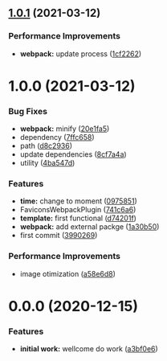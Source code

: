 ## [1.0.1](https://github.com/cm-monitor/website/compare/v1.0.0...v1.0.1) (2021-03-12)


### Performance Improvements

* **webpack:** update process ([1cf2262](https://github.com/cm-monitor/website/commit/1cf22621cccd4a677cf2582ee7642efd09572814))

# 1.0.0 (2021-03-12)


### Bug Fixes

* **webpack:** minify ([20e1fa5](https://github.com/cm-monitor/website/commit/20e1fa53803ff55f0d082dcf39ddba5e9180f887))
* dependency ([7ffc658](https://github.com/cm-monitor/website/commit/7ffc6585910747d9cb1f129a4a82d49b7879796d))
* path ([d8c2936](https://github.com/cm-monitor/website/commit/d8c2936523e0ae02a8954c4f0b1a50ff0a218a91))
* update dependencies ([8cf7a4a](https://github.com/cm-monitor/website/commit/8cf7a4a52351f44e75d981acb0aa83a8f8d12f94))
* utility ([4ba547d](https://github.com/cm-monitor/website/commit/4ba547d628c3e29e10e822d381814c7785ca4224))


### Features

* **time:** change to moment ([0975851](https://github.com/cm-monitor/website/commit/0975851fe746a5a4f63f1491d1a50a81025c9575))
* FaviconsWebpackPlugin ([741c6a6](https://github.com/cm-monitor/website/commit/741c6a6827d3d627a7fd3e1f2794d8b640809de1))
* **template:** first functional ([d74201f](https://github.com/cm-monitor/website/commit/d74201f0c2706cd64cfaa9e41f1d8bd818d50e19))
* **webpack:** add external packge ([1a30b50](https://github.com/cm-monitor/website/commit/1a30b50f5119a749d558993ce94ae81ee0a33c8c))
* first commit ([3990269](https://github.com/cm-monitor/website/commit/3990269563c2e672b958ffb7da084affdc52d0bc))


### Performance Improvements

* image otimization ([a58e6d8](https://github.com/cm-monitor/website/commit/a58e6d854fe20de8445c17ca22b01d264574d23c))

# 0.0.0 (2020-12-15)

### Features

- **initial work:** wellcome do work ([a3bf0e6]())
